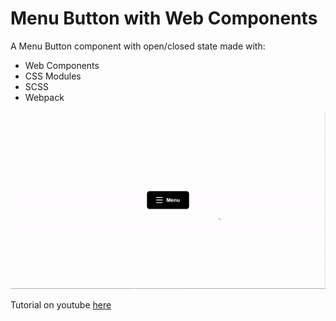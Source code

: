 # Menu Button with Web Components

A Menu Button component with open/closed state made with:

- Web Components
- CSS Modules
- SCSS
- Webpack

![Menu Button demo](https://raw.githubusercontent.com/pookage/web-components-menu-button/master/screenshots/demo.gif)

Tutorial on youtube [here](https://youtu.be/cbE4KoyZS0Y)